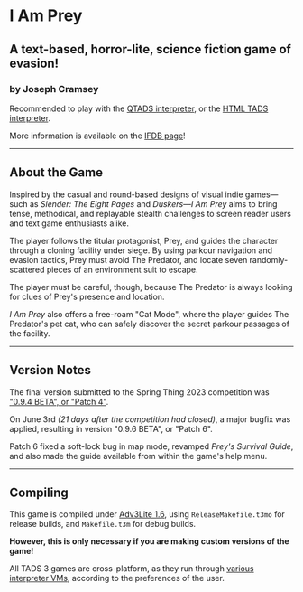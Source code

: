 # I Am Prey
## A text-based, horror-lite, science fiction game of evasion!
### by Joseph Cramsey
Recommended to play with the [QTADS interpreter](https://github.com/realnc/qtads), or the [HTML TADS interpreter](https://www.ifwiki.org/HTML_TADS_(Interpreter)).

More information is available on the
[IFDB page](https://ifdb.org/viewgame?id=1vaafzgrqf4m8yvr)!

***

## About the Game

Inspired by the casual and round-based designs of visual indie games—such as *Slender: The Eight Pages* and *Duskers*—*I Am Prey* aims to bring tense, methodical, and replayable stealth challenges to screen reader users and text game enthusiasts alike.

The player follows the titular protagonist, Prey, and guides the character through a cloning facility under siege. By using parkour navigation and evasion tactics, Prey must avoid The Predator, and locate seven randomly-scattered pieces of an environment suit to escape.

The player must be careful, though, because The Predator is always looking for clues of Prey's presence and location.

*I Am Prey* also offers a free-roam "Cat Mode", where the player guides The Predator's pet cat, who can safely discover the secret parkour passages of the facility.

***

## Version Notes

The final version submitted to the Spring Thing 2023 competition was ["0.9.4 BETA", or "Patch 4"](https://www.springthing.net/2023/play.html#IAmPrey).

On June 3rd *(21 days after the competition had closed)*, a major bugfix was applied, resulting in version "0.9.6 BETA", or "Patch 6".

Patch 6 fixed a soft-lock bug in map mode, revamped *Prey's Survival Guide*, and also made the guide available from within the game's help menu.

***

## Compiling

This game is compiled under [Adv3Lite 1.6](https://github.com/EricEve/adv3lite), using `ReleaseMakefile.t3mo` for release builds, and `Makefile.t3m` for debug builds.

**However, this is only necessary if you are making custom versions of the game!**

All TADS 3 games are cross-platform, as they run through [various interpreter VMs](https://www.ifwiki.org/TADS_interpreters), according to the preferences of the user.